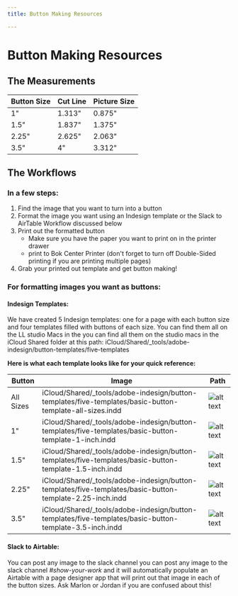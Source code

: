 ```yaml
---
title: Button Making Resources

---
```


# Button Making Resources



## The Measurements

|Button Size| Cut Line | Picture Size | 
|----| -------- | -------- | 
|1" |     1.313" | 0.875"   |
|1.5"|     1.837" | 1.375"   |
|2.25"| 2.625" | 2.063"   |
|3.5" | 4" | 3.312"   |




## The Workflows

### In a few steps:
1) Find the image that you want to turn into a button 
2) Format the image you want using an Indesign template or the Slack to AirTable Workflow discussed below
3) Print out the formatted button
    - Make sure you have the paper you want to print on in the printer drawer
    - print to Bok Center Printer (don't forget to turn off Double-Sided printing if you are printing multiple pages)
4) Grab your printed out template and get button making!

### For formatting images you want as buttons:
#### Indesign Templates:
We have created 5 Indesign templates: one for a page with each button size and four templates filled with buttons of each size. 
You can find them all on the LL studio Macs in the you can find all them on the studio macs in the iCloud Shared folder at this path: iCloud/Shared/_tools/adobe-indesign/button-templates/five-templates
    
**Here is what each template looks like for your quick reference:**


| Button  |Image|Path |
| -------- | -------- | -------- |
|All Sizes|iCloud/Shared/_tools/adobe-indesign/button-templates/five-templates/basic-button-template-all-sizes.indd|![alt text](https://files.slack.com/files-pri/T0HTW3H0V-F03FWV06BT7/basic-button-template-all-sizes.jpg?pub_secret=8340a23e5b)|
|1"    | iCloud/Shared/_tools/adobe-indesign/button-templates/five-templates/basic-button-template-1-inch.indd     | ![alt text](https://files.slack.com/files-pri/T0HTW3H0V-F03FZ9Q18F5/basic-button-template-1-inch.jpg?pub_secret=fdeb334f67)     |
|1.5"|iCloud/Shared/_tools/adobe-indesign/button-templates/five-templates/basic-button-template-1.5-inch.indd|![alt text](https://files.slack.com/files-pri/T0HTW3H0V-F03FWCY9T0V/basic-button-template-1.5-inch.jpg?pub_secret=f034d88e42)|
|2.25"|iCloud/Shared/_tools/adobe-indesign/button-templates/five-templates/basic-button-template-2.25-inch.indd|![alt text](https://files.slack.com/files-pri/T0HTW3H0V-F03FSM1MVGE/basic-button-template-2.25-inch.jpg?pub_secret=2d5fd34922)|
|3.5"|iCloud/Shared/_tools/adobe-indesign/button-templates/five-templates/basic-button-template-3.5-inch.indd|![alt text](https://files.slack.com/files-pri/T0HTW3H0V-F03FWD08EDT/basic-button-template-3.5-inch.jpg?pub_secret=7b3d03f0c8)|



#### Slack to Airtable:
You can  post any image to the slack channel you can post any image to the slack channel *#show-your-work* and it will automatically populate an Airtable with a page designer app that will print out that image in each of the button sizes.
Ask Marlon or Jordan if you are confused about this!





